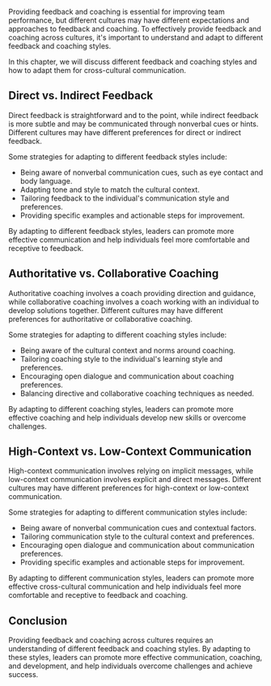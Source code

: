 
Providing feedback and coaching is essential for improving team performance, but different cultures may have different expectations and approaches to feedback and coaching. To effectively provide feedback and coaching across cultures, it's important to understand and adapt to different feedback and coaching styles.

In this chapter, we will discuss different feedback and coaching styles and how to adapt them for cross-cultural communication.

Direct vs. Indirect Feedback
----------------------------

Direct feedback is straightforward and to the point, while indirect feedback is more subtle and may be communicated through nonverbal cues or hints. Different cultures may have different preferences for direct or indirect feedback.

Some strategies for adapting to different feedback styles include:

* Being aware of nonverbal communication cues, such as eye contact and body language.
* Adapting tone and style to match the cultural context.
* Tailoring feedback to the individual's communication style and preferences.
* Providing specific examples and actionable steps for improvement.

By adapting to different feedback styles, leaders can promote more effective communication and help individuals feel more comfortable and receptive to feedback.

Authoritative vs. Collaborative Coaching
----------------------------------------

Authoritative coaching involves a coach providing direction and guidance, while collaborative coaching involves a coach working with an individual to develop solutions together. Different cultures may have different preferences for authoritative or collaborative coaching.

Some strategies for adapting to different coaching styles include:

* Being aware of the cultural context and norms around coaching.
* Tailoring coaching style to the individual's learning style and preferences.
* Encouraging open dialogue and communication about coaching preferences.
* Balancing directive and collaborative coaching techniques as needed.

By adapting to different coaching styles, leaders can promote more effective coaching and help individuals develop new skills or overcome challenges.

High-Context vs. Low-Context Communication
------------------------------------------

High-context communication involves relying on implicit messages, while low-context communication involves explicit and direct messages. Different cultures may have different preferences for high-context or low-context communication.

Some strategies for adapting to different communication styles include:

* Being aware of nonverbal communication cues and contextual factors.
* Tailoring communication style to the cultural context and preferences.
* Encouraging open dialogue and communication about communication preferences.
* Providing specific examples and actionable steps for improvement.

By adapting to different communication styles, leaders can promote more effective cross-cultural communication and help individuals feel more comfortable and receptive to feedback and coaching.

Conclusion
----------

Providing feedback and coaching across cultures requires an understanding of different feedback and coaching styles. By adapting to these styles, leaders can promote more effective communication, coaching, and development, and help individuals overcome challenges and achieve success.

